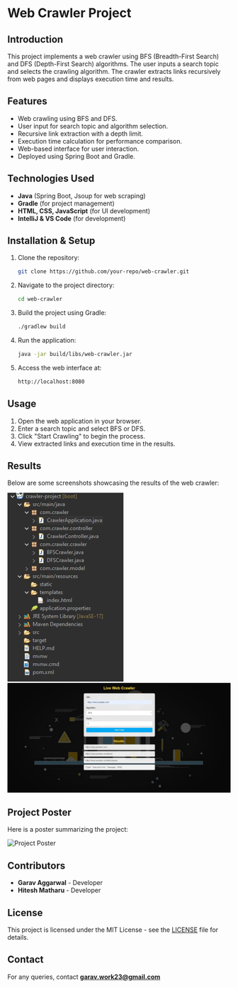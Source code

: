 # Web Crawler Project  

## Introduction  
This project implements a web crawler using BFS (Breadth-First Search) and DFS (Depth-First Search) algorithms. The user inputs a search topic and selects the crawling algorithm. The crawler extracts links recursively from web pages and displays execution time and results.  

## Features  
- Web crawling using BFS and DFS.  
- User input for search topic and algorithm selection.  
- Recursive link extraction with a depth limit.  
- Execution time calculation for performance comparison.  
- Web-based interface for user interaction.  
- Deployed using Spring Boot and Gradle.  

## Technologies Used  
- **Java** (Spring Boot, Jsoup for web scraping)  
- **Gradle** (for project management)  
- **HTML, CSS, JavaScript** (for UI development)  
- **IntelliJ & VS Code** (for development)  

## Installation & Setup  
1. Clone the repository:  
   ```sh  
   git clone https://github.com/your-repo/web-crawler.git  
   ```  
2. Navigate to the project directory:  
   ```sh  
   cd web-crawler  
   ```  
3. Build the project using Gradle:  
   ```sh  
   ./gradlew build  
   ```  
4. Run the application:  
   ```sh  
   java -jar build/libs/web-crawler.jar  
   ```  
5. Access the web interface at:  
   ```sh  
   http://localhost:8080  
   ```  

## Usage  
1. Open the web application in your browser.  
2. Enter a search topic and select BFS or DFS.  
3. Click "Start Crawling" to begin the process.  
4. View extracted links and execution time in the results.  

## Results  
Below are some screenshots showcasing the results of the web crawler:  

![Result 1](1web.jpg)  
![Result 2](2web.jpg)  

## Project Poster  
Here is a poster summarizing the project:  

![Project Poster](webpost.png)  

## Contributors  
- **Garav Aggarwal** - Developer  
- **Hitesh Matharu** - Developer

## License  
This project is licensed under the MIT License - see the [LICENSE](LICENSE) file for details.  

## Contact  
For any queries, contact **garav.work23@gmail.com**  
